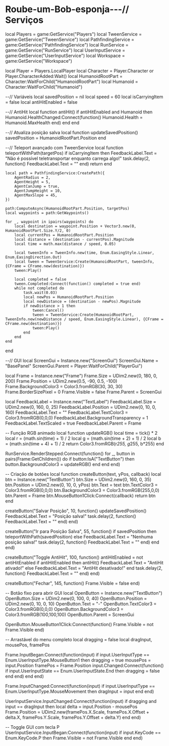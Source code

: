 # Roube-um-Bob-esponja---// Serviços
local Players = game:GetService("Players")
local TweenService = game:GetService("TweenService")
local PathfindingService = game:GetService("PathfindingService")
local RunService = game:GetService("RunService")
local UserInputService = game:GetService("UserInputService")
local Workspace = game:GetService("Workspace")

local Player = Players.LocalPlayer
local Character = Player.Character or Player.CharacterAdded:Wait()
local HumanoidRootPart = Character:WaitForChild("HumanoidRootPart")
local Humanoid = Character:WaitForChild("Humanoid")

--// Variáveis
local savedPosition = nil
local speed = 60
local isCarryingItem = false
local antiHitEnabled = false

--// AntiHit
local function antiHit()
    if antiHitEnabled and Humanoid then
        Humanoid.HealthChanged:Connect(function()
            Humanoid.Health = Humanoid.MaxHealth
        end)
    end
end

--// Atualiza posição salva
local function updateSavedPosition()
    savedPosition = HumanoidRootPart.Position
end

--// Teleport avançado com TweenService
local function teleportWithPath(targetPos)
    if isCarryingItem then
        FeedbackLabel.Text = "Não é possível teletransportar enquanto carrega algo!"
        task.delay(2, function() FeedbackLabel.Text = "" end)
        return
    end

    local path = PathfindingService:CreatePath({
        AgentRadius = 2,
        AgentHeight = 5,
        AgentCanJump = true,
        AgentJumpHeight = 10,
        AgentMaxSlope = 45,
    })

    path:ComputeAsync(HumanoidRootPart.Position, targetPos)
    local waypoints = path:GetWaypoints()

    for _, waypoint in ipairs(waypoints) do
        local destination = waypoint.Position + Vector3.new(0, HumanoidRootPart.Size.Y/2, 0)
        local currentPos = HumanoidRootPart.Position
        local distance = (destination - currentPos).Magnitude
        local time = math.max(distance / speed, 0.05)

        local tweenInfo = TweenInfo.new(time, Enum.EasingStyle.Linear, Enum.EasingDirection.Out)
        local tween = TweenService:Create(HumanoidRootPart, tweenInfo, {CFrame = CFrame.new(destination)})
        tween:Play()

        local completed = false
        tween.Completed:Connect(function() completed = true end)
        while not completed do
            task.wait(0.03)
            local newPos = HumanoidRootPart.Position
            local newDistance = (destination - newPos).Magnitude
            if newDistance > 1 then
                tween:Cancel()
                tween = TweenService:Create(HumanoidRootPart, TweenInfo.new(newDistance / speed, Enum.EasingStyle.Linear), {CFrame = CFrame.new(destination)})
                tween:Play()
            end
        end
    end
end

--// GUI
local ScreenGui = Instance.new("ScreenGui")
ScreenGui.Name = "BasePanel"
ScreenGui.Parent = Player:WaitForChild("PlayerGui")

local Frame = Instance.new("Frame")
Frame.Size = UDim2.new(0, 180, 0, 200)
Frame.Position = UDim2.new(0.5, -90, 0.5, -100)
Frame.BackgroundColor3 = Color3.fromRGB(30, 30, 30)
Frame.BorderSizePixel = 0
Frame.Visible = false
Frame.Parent = ScreenGui

local FeedbackLabel = Instance.new("TextLabel")
FeedbackLabel.Size = UDim2.new(0, 160, 0, 25)
FeedbackLabel.Position = UDim2.new(0, 10, 0, 160)
FeedbackLabel.Text = ""
FeedbackLabel.TextColor3 = Color3.fromRGB(0,0,0)
FeedbackLabel.BackgroundTransparency = 1
FeedbackLabel.TextScaled = true
FeedbackLabel.Parent = Frame

-- Função RGB animado
local function updateRGB()
    local time = tick() * 2
    local r = (math.sin(time) + 1) / 2
    local g = (math.sin(time + 2) + 1) / 2
    local b = (math.sin(time + 4) + 1) / 2
    return Color3.fromRGB(r*255, g*255, b*255)
end

RunService.RenderStepped:Connect(function()
    for _, button in pairs(Frame:GetChildren()) do
        if button:IsA("TextButton") then
            button.BackgroundColor3 = updateRGB()
        end
    end
end)

-- Criação de botões
local function createButton(text, yPos, callback)
    local btn = Instance.new("TextButton")
    btn.Size = UDim2.new(0, 160, 0, 35)
    btn.Position = UDim2.new(0, 10, 0, yPos)
    btn.Text = text
    btn.TextColor3 = Color3.fromRGB(0,0,0)
    btn.BackgroundColor3 = Color3.fromRGB(255,0,0)
    btn.Parent = Frame
    btn.MouseButton1Click:Connect(callback)
    return btn
end

createButton("Salvar Posição", 10, function()
    updateSavedPosition()
    FeedbackLabel.Text = "Posição salva!"
    task.delay(2, function() FeedbackLabel.Text = "" end)
end)

createButton("Ir para Posição Salva", 55, function()
    if savedPosition then
        teleportWithPath(savedPosition)
    else
        FeedbackLabel.Text = "Nenhuma posição salva!"
        task.delay(2, function() FeedbackLabel.Text = "" end)
    end
end)

createButton("Toggle AntiHit", 100, function()
    antiHitEnabled = not antiHitEnabled
    if antiHitEnabled then
        antiHit()
        FeedbackLabel.Text = "AntiHit ativado!"
    else
        FeedbackLabel.Text = "AntiHit desativado!"
    end
    task.delay(2, function() FeedbackLabel.Text = "" end)
end)

createButton("Fechar", 145, function()
    Frame.Visible = false
end)

-- Botão fixo para abrir GUI
local OpenButton = Instance.new("TextButton")
OpenButton.Size = UDim2.new(0, 100, 0, 40)
OpenButton.Position = UDim2.new(0, 10, 0, 10)
OpenButton.Text = "-"
OpenButton.TextColor3 = Color3.fromRGB(0,0,0)
OpenButton.BackgroundColor3 = Color3.fromRGB(100,100,100)
OpenButton.Parent = ScreenGui

OpenButton.MouseButton1Click:Connect(function()
    Frame.Visible = not Frame.Visible
end)

-- Arrastável do menu completo
local dragging = false
local dragInput, mousePos, framePos

Frame.InputBegan:Connect(function(input)
    if input.UserInputType == Enum.UserInputType.MouseButton1 then
        dragging = true
        mousePos = input.Position
        framePos = Frame.Position
        input.Changed:Connect(function()
            if input.UserInputState == Enum.UserInputState.End then
                dragging = false
            end
        end)
    end
end)

Frame.InputChanged:Connect(function(input)
    if input.UserInputType == Enum.UserInputType.MouseMovement then
        dragInput = input
    end
end)

UserInputService.InputChanged:Connect(function(input)
    if dragging and input == dragInput then
        local delta = input.Position - mousePos
        Frame.Position = UDim2.new(framePos.X.Scale, framePos.X.Offset + delta.X, framePos.Y.Scale, framePos.Y.Offset + delta.Y)
    end
end)

-- Toggle GUI com tecla P
UserInputService.InputBegan:Connect(function(input)
    if input.KeyCode == Enum.KeyCode.P then
        Frame.Visible = not Frame.Visible
    end
end)
